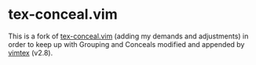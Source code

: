 # tex-conceal.vim
This is a fork of [tex-conceal.vim](https://github.com/KeitaNakamura/tex-conceal.vim) (adding my demands and adjustments) in order to keep up with Grouping and Conceals modified and appended by [vimtex](https://github.com/lervag/vimtex) (v2.8). 
